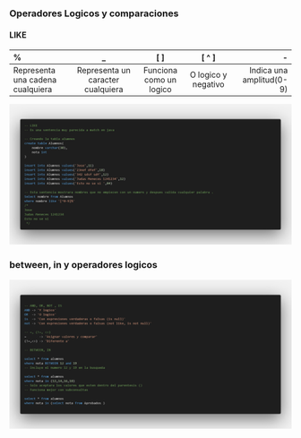 ### Operadores Logicos y comparaciones 
#### LIKE

| % | _ | [ ] | [ ^ ] | - |
|:---|:---:|:---:|:---:|---:|
|Representa una cadena cualquiera|Representa un caracter cualquiera|Funciona como un logico| O logico y negativo|Indica una amplitud(0-9)|

![Like](imagenes/like.png)
### between, in y operadores logicos
![between](imagenes/between_in.png)

